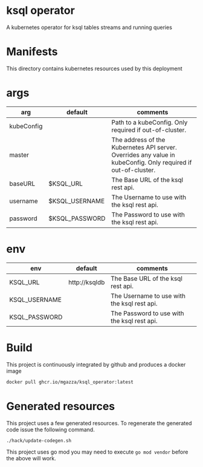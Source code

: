 # ksql operator
A kubernetes operator for ksql tables streams and running queries

# Manifests
This directory contains kubernetes resources used by this deployment

# args
| arg        | default        | comments                                                                                                      |
|------------|----------------|---------------------------------------------------------------------------------------------------------------|
| kubeConfig |                | Path to a kubeConfig. Only required if out-of-cluster.                                                        |
| master     |                | The address of the Kubernetes API server. Overrides any value in kubeConfig. Only required if out-of-cluster. |
| baseURL    | $KSQL_URL      | The Base URL of the ksql rest api.                                                                            |
| username   | $KSQL_USERNAME | The Username to use with the ksql rest api.                                                                   |
| password   | $KSQL_PASSWORD | The Password to use with the ksql rest api.                                                                   |

# env
| env           | default              | comments                                     |
|---------------|----------------------|----------------------------------------------|
|  KSQL_URL     | http://ksqldb        | The Base URL of the ksql rest api.           |
| KSQL_USERNAME |                      | The Username to use with the ksql rest api.  |
| KSQL_PASSWORD |                      | The Password to use with the ksql rest api.  |

# Build
This project is continuously integrated by github and produces a docker image
```bash 
docker pull ghcr.io/mgazza/ksql_operator:latest
```

# Generated resources
This project uses a few generated resources.
To regenerate the generated code issue the following command.
```bash
./hack/update-codegen.sh
```
This project uses go mod
you may need to execute `go mod vendor` before the above will work.